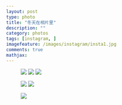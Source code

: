 ```yaml
---
layout: post  
type: photo  
title: "冬天在相片里"  
description: ""  
category: photos  
tags: [instagram, ]  
imagefeature: /images/instagram/insta1.jpg
comments: true  
mathjax: 
---
```


<figure class="third">
	<a href="{{ site.url }}/images/instagram/insta1.jpg"><img src="{{ site.url }}/images/instagram/insta1.jpg"></a>
	<a href="{{ site.url }}/images/instagram/insta4.jpg"><img src="{{ site.url }}/images/instagram/insta4.jpg"></a>
	<a href="{{ site.url }}/images/instagram/insta5.jpg"><img src="{{ site.url }}/images/instagram/insta5.jpg"></a>
</figure>

<figure class="half">
	<a href="{{ site.url }}/images/instagram/insta6.jpg"><img src="{{ site.url }}/images/instagram/insta6.jpg"></a>
	<a href="{{ site.url }}/images/instagram/insta7.jpg"><img src="{{ site.url }}/images/instagram/insta7.jpg"></a>
</figure>

<figure>
	<a href="{{ site.url }}/images/instagram/insta3.jpg"><img src="{{ site.url }}/images/instagram/insta3.jpg"></a>
</figure>